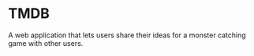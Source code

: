 # TMDB
A web application that lets users share their ideas for a monster catching game with other users.
